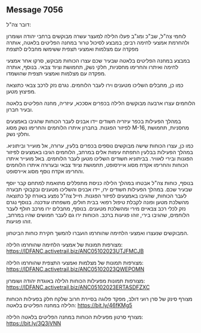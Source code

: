 ## Message 7056

דובר צה"ל:

לוחמי צה"ל, שב"כ ומג"ב פעלו הלילה למעצר עשרה מבוקשים ברחבי יהודה ושומרון ולהחרמת אמצעי לחימה רבים; במבצע לסיכול טרור במחנה הפליטים בלאטה, אותרה מפקדה עם מצלמות ואמצעי תצפית ששימשו מחבלים לתצפת

במבצע במחנה הפליטים בלאטה שבעיר שכם עצרו הכוחות מבוקש, סרקו אחר אמצעי לחימה ואיתרו והחרימו מחסניות, חלקי נשק, תחמושת וציוד צבאי. בנוסף, אותרה מפקדה עם מצלמות ואמצעי תצפית שהושמדו. 

כמו כן, מחבלים השליכו מטענים וירו לעבר הלוחמים. נגרם נזק לרכב צבאי כתוצאה מפיצוץ מטען.

הלוחמים עצרו ארבעה מבוקשים הלילה בכפרים אסככא, עיזריה, מחנה הפליטים בלאטה ובעיר חברון.

במהלך הפעילות בכפר עיזריה חשודים יידו אבנים לעבר הכוחות שהגיבו באמצעים לפיזור הפגנות. בחברון איתרו הלוחמים והחרימו נשק מסוג M-16, מחסניות, תחמושת וחלקי נשק.

כמו כן, עצרו הכוחות שישה מבוקשים נוספים בכפרים בלעין, ערורה, אל מועייר וביתוניא.
במהלך הפעילות בבלעין התפתח עימות אלים במרחב, הלוחמים הגיבו באמצעים לפיזור הפגנות ובירי לאוויר.
בביתוניא חשודים השליכו מטען לעבר הלוחמים. באל מועייר איתרו הכוחות והחרימו אקדח מסוג איירסופט, תחמושת וציוד צבאי ובערורה איתרו הלוחמים והחרימו אקדח נוסף מסוג איירסופט.

בנוסף, כוחות צה"ל אבטחו במהלך הלילה כניסת מתפללים מתואמת למתחם קבר יוסף שבעיר שכם. במהלך הפעילות חשודים ירו, יידו אבנים והשליכו מטענים ובקבוקי תבערה לעבר הכוחות, שהגיבו באמצעים לפיזור הפגנות. חייל צה"ל נפצע באורח קל כתוצאה מהשלכת מטען ופונה לקבלת טיפול רפואי בבית חולים, משפחתו עודכנה. בנוסף נגרם נזק לכלי רכב צבאיים מירי ומהשלכת מטענים. בנוסף, מחבלים ירו מרכב חולף לעבר הלוחמים, שהגיבו בירי, זוהו פגיעות ברכב. הכוחות ירו גם לעבר חמושים שהיו במרחב, זוהו פגיעות.

המבוקשים שנעצרו ואמצעי הלחימה שהוחרמו הועברו להמשך חקירת כוחות הביטחון.

מצורפות תמונות של אמצעי הלחימה שהוחרמו הלילה: https://IDFANC.activetrail.biz/ANC05102023UTJFMCJB

מצורפות תמונות של מצלמות ואמצעי התצפית שהוחרמו הלילה: https://IDFANC.activetrail.biz/ANC05102023QWEPOMN

מצורפות תמונות מפעילות הכוחות הלילה באוגדת יהודה ושומרון: https://IDFANC.activetrail.biz/ANC05102023ERTASDFZXC

מצורף סינק של סרן רועי דולב, מפקד פלוגה בסיירת חרוב שלקח חלק בפעילות הכוחות הלילה במחנה הפליטים בלאטה: https://bit.ly/46fKMg5

מצורף סרטון מפעילות הכוחות במחנה הפליטים בלאטה הלילה: https://bit.ly/3Q3jVNN

